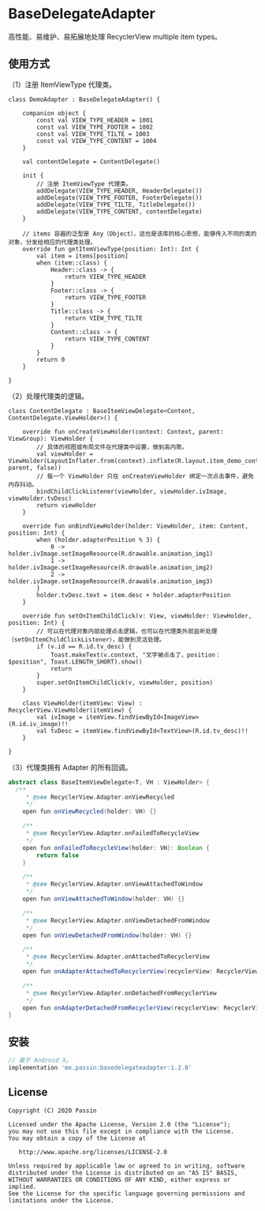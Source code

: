# BaseDelegateAdapter

高性能、易维护、易拓展地处理 RecyclerView multiple item types。

## 使用方式

（1）注册 ItemViewType 代理类。

```
class DemoAdapter : BaseDelegateAdapter() {

    companion object {
        const val VIEW_TYPE_HEADER = 1001
        const val VIEW_TYPE_FOOTER = 1002
        const val VIEW_TYPE_TILTE = 1003
        const val VIEW_TYPE_CONTENT = 1004
    }

    val contentDelegate = ContentDelegate()

    init {
        // 注册 ItemViewType 代理类。
        addDelegate(VIEW_TYPE_HEADER, HeaderDelegate())
        addDelegate(VIEW_TYPE_FOOTER, FooterDelegate())
        addDelegate(VIEW_TYPE_TILTE, TitleDelegate())
        addDelegate(VIEW_TYPE_CONTENT, contentDelegate)
    }

    // items 容器的泛型是 Any（Object），这也是该库的核心思想，能够传入不同的类的对象，分发给相应的代理类处理。
    override fun getItemViewType(position: Int): Int {
        val item = items[position]
        when (item::class) {
            Header::class -> {
                return VIEW_TYPE_HEADER
            }
            Footer::class -> {
                return VIEW_TYPE_FOOTER
            }
            Title::class -> {
                return VIEW_TYPE_TILTE
            }
            Content::class -> {
                return VIEW_TYPE_CONTENT
            }
        }
        return 0
    }

}
```

（2）处理代理类的逻辑。

```
class ContentDelegate : BaseItemViewDelegate<Content, ContentDelegate.ViewHolder>() {

    override fun onCreateViewHolder(context: Context, parent: ViewGroup): ViewHolder {
        // 具体的视图或布局文件在代理类中设置，做到高内聚。
        val viewHolder = ViewHolder(LayoutInflater.from(context).inflate(R.layout.item_demo_content, parent, false))
        // 每一个 ViewHolder 只在 onCreateViewHolder 绑定一次点击事件，避免内存抖动。
        bindChildClickListener(viewHolder, viewHolder.ivImage, viewHolder.tvDesc)
        return viewHolder
    }

    override fun onBindViewHolder(holder: ViewHolder, item: Content, position: Int) {
        when (holder.adapterPosition % 3) {
            0 -> holder.ivImage.setImageResource(R.drawable.animation_img1)
            1 -> holder.ivImage.setImageResource(R.drawable.animation_img2)
            2 -> holder.ivImage.setImageResource(R.drawable.animation_img3)
        }
        holder.tvDesc.text = item.desc + holder.adapterPosition
    }

    override fun setOnItemChildClick(v: View, viewHolder: ViewHolder, position: Int) {
        // 可以在代理对象内部处理点击逻辑，也可以在代理类外部监听处理（setOnItemChildClickListener），能做到灵活处理。
        if (v.id == R.id.tv_desc) {
            Toast.makeText(v.context, "文字被点击了，position：$position", Toast.LENGTH_SHORT).show()
            return
        }
        super.setOnItemChildClick(v, viewHolder, position)
    }

    class ViewHolder(itemView: View) : RecyclerView.ViewHolder(itemView) {
        val ivImage = itemView.findViewById<ImageView>(R.id.iv_image)!!
        val tvDesc = itemView.findViewById<TextView>(R.id.tv_desc)!!
    }

}
```

（3）代理类拥有 Adapter 的所有回调。

```java
abstract class BaseItemViewDelegate<T, VH : ViewHolder> {
  /**
     * @see RecyclerView.Adapter.onViewRecycled
     */
    open fun onViewRecycled(holder: VH) {}

    /**
     * @see RecyclerView.Adapter.onFailedToRecycleView
     */
    open fun onFailedToRecycleView(holder: VH): Boolean {
        return false
    }

    /**
     * @see RecyclerView.Adapter.onViewAttachedToWindow
     */
    open fun onViewAttachedToWindow(holder: VH) {}

    /**
     * @see RecyclerView.Adapter.onViewDetachedFromWindow
     */
    open fun onViewDetachedFromWindow(holder: VH) {}

    /**
     * @see RecyclerView.Adapter.onAttachedToRecyclerView
     */
    open fun onAdapterAttachedToRecyclerView(recyclerView: RecyclerView) {}

    /**
     * @see RecyclerView.Adapter.onDetachedFromRecyclerView
     */
    open fun onAdapterDetachedFromRecyclerView(recyclerView: RecyclerView) {}
}
```

## 安装

```gradle
// 基于 Android X。
implementation 'me.passin:basedelegateadapter:1.2.0'
```


## License

    Copyright (C) 2020 Passin

    Licensed under the Apache License, Version 2.0 (the "License");
    you may not use this file except in compliance with the License.
    You may obtain a copy of the License at

       http://www.apache.org/licenses/LICENSE-2.0

    Unless required by applicable law or agreed to in writing, software
    distributed under the License is distributed on an "AS IS" BASIS,
    WITHOUT WARRANTIES OR CONDITIONS OF ANY KIND, either express or implied.
    See the License for the specific language governing permissions and
    limitations under the License.

